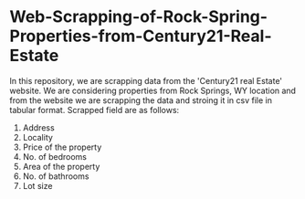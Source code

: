 # Web-Scrapping-of-Rock-Spring-Properties-from-Century21-Real-Estate

In this repository, we are scrapping data from the 'Century21 real Estate' website. We are considering properties from Rock Springs, WY
location and from the website we are scrapping the data and stroing it in csv file in tabular format. 
Scrapped field are as follows:

1. Address
2. Locality
3. Price of the property
4. No. of bedrooms 
5. Area of the property
6. No. of bathrooms
7. Lot size
